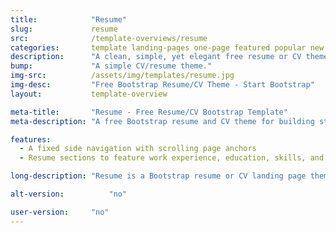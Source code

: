 ```yaml
---
title:            "Resume"
slug:             resume
src:              /template-overviews/resume
categories:       template landing-pages one-page featured popular new
description:      "A clean, simple, yet elegant free resume or CV theme for Bootstrap 4."
bump:             "A simple CV/resume theme."
img-src:          /assets/img/templates/resume.jpg
img-desc:         "Free Bootstrap Resume/CV Theme - Start Bootstrap"
layout:           template-overview

meta-title:       "Resume - Free Resume/CV Bootstrap Template"
meta-description: "A free Bootstrap resume and CV theme for building stylish webpages. All Start Bootstrap templates are free to download and open source."

features:
  - A fixed side navigation with scrolling page anchors
  - Resume sections to feature work experience, education, skills, and more!

long-description: "Resume is a Bootstrap resume or CV landing page theme to help you beautifully create easy to use, stylish resume websites!"

alt-version:		  "no"

user-version:     "no"
---
```

